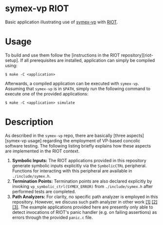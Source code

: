 # symex-vp RIOT

Basic application illustrating use of [symex-vp][symex-vp github] with [RIOT][riot web].

# Usage

To build and use them follow the [instructions in the RIOT repository][riot-setup].
If all prerequisites are installed, application can simply be compiled
using:

	$ make -C <application>

Afterwards, a compiled application can be executed with `symex-vp`.
Assuming that `symex-vp` is in `$PATH`, simply run the following command
to execute one of the provided applications:

	$ make -C <application> simulate

# Description

As described in the `symex-vp` repo, there are basically [three
aspects][symex-vp usage] regarding the employment of VP-based concolic
software testing. The following listing briefly explains how these
aspects are implemented in the RIOT context.

1. **Symbolic Inputs:** The RIOT applications provided in this
   repository generate symbolic inputs explicitly via the `SymbolicCTRL`
   peripheral. Functions for interacting with this peripheral are
   available in `./include/symex.h`.
2. **Termination Points:** Termination points are also declared
   explicitly by invoking `vp_symbolic_ctrl(SYMEX_ERROR)` from
   `./include/symex.h` after performed tests are completed.
3. **Path Analyzers:** For clarity, no specific path analyzer is
   employed in this repository. However, we discuss such path analyzer
   in other work [\[1\]][hardbound-vp] [\[2\]][stacksize-vp]
   [\[3\]][checkedc-vp]. The example applications provided here are
   presently only able to detect invocations of RIOT's panic handler
   (e.g. on failing assertions) as errors through the provided
   `panic.c` file.

[symex-vp github]: https://github.com/agra-uni-bremen/symex-vp
[riot web]: https://www.riot-os.org/
[riot setup]: https://github.com/RIOT-OS/RIOT/blob/master/README.md#getting-started
[rfc 1055]: https://datatracker.ietf.org/doc/html/rfc1055
[hardbound-vp]: https://github.com/agra-uni-bremen/hardbound-vp#about
[stacksize-vp]: https://www.informatik.uni-bremen.de/agra/doc/konf/FDL21_VP_Stacksize.pdf
[checkedc-vp]: https://www.informatik.uni-bremen.de/agra/doc/konf/DAC-2021-CheckedC-Concolic-Testing.pdf
